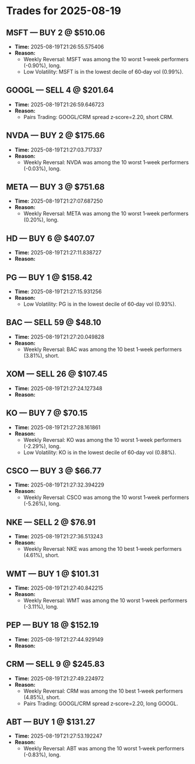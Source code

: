 # Trades for 2025-08-19

## MSFT — BUY 2 @ $510.06
- **Time:** 2025-08-19T21:26:55.575406
- **Reason:**
  - Weekly Reversal: MSFT was among the 10 worst 1‑week performers (-0.90%), long.
  - Low Volatility: MSFT is in the lowest decile of 60‑day vol (0.99%).

## GOOGL — SELL 4 @ $201.64
- **Time:** 2025-08-19T21:26:59.646723
- **Reason:**
  - Pairs Trading: GOOGL/CRM spread z‑score=2.20, short CRM.

## NVDA — BUY 2 @ $175.66
- **Time:** 2025-08-19T21:27:03.717337
- **Reason:**
  - Weekly Reversal: NVDA was among the 10 worst 1‑week performers (-0.03%), long.

## META — BUY 3 @ $751.68
- **Time:** 2025-08-19T21:27:07.687250
- **Reason:**
  - Weekly Reversal: META was among the 10 worst 1‑week performers (0.20%), long.

## HD — BUY 6 @ $407.07
- **Time:** 2025-08-19T21:27:11.838727
- **Reason:**

## PG — BUY 1 @ $158.42
- **Time:** 2025-08-19T21:27:15.931256
- **Reason:**
  - Low Volatility: PG is in the lowest decile of 60‑day vol (0.93%).

## BAC — SELL 59 @ $48.10
- **Time:** 2025-08-19T21:27:20.049828
- **Reason:**
  - Weekly Reversal: BAC was among the 10 best 1‑week performers (3.81%), short.

## XOM — SELL 26 @ $107.45
- **Time:** 2025-08-19T21:27:24.127348
- **Reason:**

## KO — BUY 7 @ $70.15
- **Time:** 2025-08-19T21:27:28.161861
- **Reason:**
  - Weekly Reversal: KO was among the 10 worst 1‑week performers (-2.29%), long.
  - Low Volatility: KO is in the lowest decile of 60‑day vol (0.88%).

## CSCO — BUY 3 @ $66.77
- **Time:** 2025-08-19T21:27:32.394229
- **Reason:**
  - Weekly Reversal: CSCO was among the 10 worst 1‑week performers (-5.26%), long.

## NKE — SELL 2 @ $76.91
- **Time:** 2025-08-19T21:27:36.513243
- **Reason:**
  - Weekly Reversal: NKE was among the 10 best 1‑week performers (4.61%), short.

## WMT — BUY 1 @ $101.31
- **Time:** 2025-08-19T21:27:40.842215
- **Reason:**
  - Weekly Reversal: WMT was among the 10 worst 1‑week performers (-3.11%), long.

## PEP — BUY 18 @ $152.19
- **Time:** 2025-08-19T21:27:44.929149
- **Reason:**

## CRM — SELL 9 @ $245.83
- **Time:** 2025-08-19T21:27:49.224972
- **Reason:**
  - Weekly Reversal: CRM was among the 10 best 1‑week performers (4.85%), short.
  - Pairs Trading: GOOGL/CRM spread z‑score=2.20, long GOOGL.

## ABT — BUY 1 @ $131.27
- **Time:** 2025-08-19T21:27:53.192247
- **Reason:**
  - Weekly Reversal: ABT was among the 10 worst 1‑week performers (-0.83%), long.

